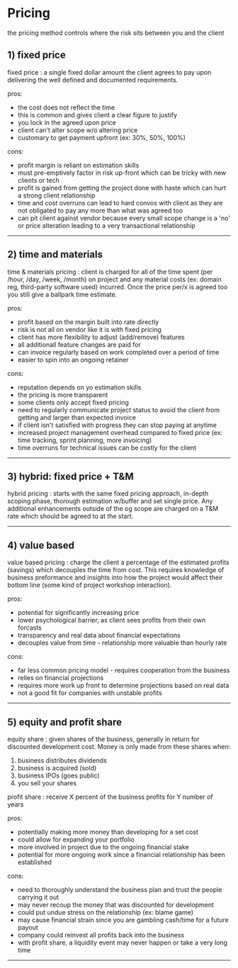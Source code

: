 # Pricing
the pricing method controls where the risk sits between you and the client

## 1) fixed price

fixed price
: a single fixed dollar amount the client agrees to pay upon delivering the well defined and documented requirements.

pros:
- the cost does not reflect the time
- this is common and gives client a clear figure to justify
- you lock in the agreed upon price
- client can't alter scope w/o altering price
- customary to get payment upfront (ex: 30%, 50%, 100%)

cons:
- profit margin is reliant on estimation skills
- must pre-emptively factor in risk up-front which can be tricky with new clients or tech
- profit is gained from getting the project done with haste which can hurt a strong client relationship
- time and cost overruns can lead to hard convos with client as they are not obligated to pay any more than what was agreed too
- can pit client against vendor because every small scope change is a 'no' or price alteration leading to a very transactional relationship

---

## 2) time and materials

time & materials pricing
: client is charged for all of the time spent (per /hour, /day, /week, /month) on project and any material costs (ex: domain reg, third-party software used) incurred. Once the price per/x is agreed too you still give a ballpark time estimate.

pros:
- profit based on the margin built into rate directly
- risk is not all on vendor like it is with fixed pricing
- client has more flexibility to adjust (add/remove) features
- all additionall feature changes are paid for
- can invoice regularly based on work completed over a period of time
- easier to spin into an ongoing retainer


cons:
- reputation depends on yo estimation skills
- the pricing is more transparent
- some clients only accept fixed pricing
- need to regularly communicate project status to avoid the client from getting and larger than expected invoice
- if client isn't satisfied with progress they can stop paying at anytime
- increased project management overhead compared to fixed price (ex: time tracking, sprint planning, more invoicing)
- time overruns for technical issues can be costly for the client

---

## 3) hybrid: fixed price + T&M

hybrid pricing
: starts with the same fixed pricing approach, in-depth scoping phase, thorough estimation w/buffer and set single price. Any additional enhancements outside of the og scope are charged on a T&M rate which should be agreed to at the start.

---

## 4) value based

value based pricing
: charge the client a percentage of the estimated profits (savings) which decouples the time from cost. This requires knowledge of business preformance and insights into how the project would affect their bottom line (some kind of project workshop interaction).

pros:
- potential for significantly increasing price
- lower psychological barrier, as client sees profits from their own forcasts
- transparency and real data about financial expectations
- decouples value from time - relationship more valuable than hourly rate

cons:
- far less common pricing model - requires cooperation from the business
- relies on financial projections
- requires more work up front to determine projections based on real data
- not a good fit for companies with unstable profits

---

## 5) equity and profit share

equity share
: given shares of the business, generally in return for discounted development cost. Money is only made from these shares when:
1. business distributes dividends
2. business is acquired (sold)
3. business IPOs (goes public)
4. you sell your shares

profit share
: receive X percent of the business profits for Y number of years

pros:
- potentially making more money than developing for a set cost
- could allow for expanding your portfolio
- more involved in project due to the ongoing financial stake
- potential for more ongoing work since a financial relationship has been established

cons:
- need to thoroughly understand the business plan and trust the people carrying it out
- may never recoup the money that was discounted for development
- could put undue stress on the relationship (ex: blame game)
- may cause financial strain since you are gambling cash/time for a future payout
- company could reinvest all profits back into the business
- with profit share, a liquidity event may never happen or take a very long time

---